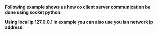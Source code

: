 __Following example shows us how do client server communication be done using socket python.__

__Using local ip 127.0.0.1 in example you can also use you lan network ip address.__